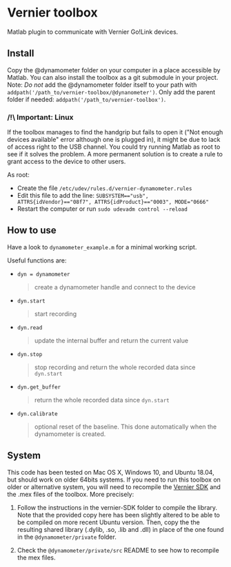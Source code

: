 # Vernier toolbox

Matlab plugin to communicate with Vernier Go!Link devices.

## Install

Copy the @dynamometer folder on your computer in a place accessible by Matlab. You can also install the toolbox as a git submodule in your project.
Note: *Do not* add the @dynamometer folder itself to your path with ```addpath('/path_to/vernier-toolbox/@dynanometer')```.
Only add the parent folder if needed: ```addpath('/path_to/vernier-toolbox')```.

### /!\ Important: Linux

If the toolbox manages to find the handgrip but fails to open it ("Not enough devices available" error although one is plugged in), it might be due to lack of access right to the USB channel. You could try running Matlab as root to see if it solves the problem. A more permanent solution is to create a rule to grant access to the device to other users.

As root:

- Create the file `/etc/udev/rules.d/vernier-dynamometer.rules`
- Edit this file to add the line: `SUBSYSTEM=="usb", ATTRS{idVendor}=="08f7", ATTRS{idProduct}=="0003", MODE="0666"`
- Restart the computer or run `sudo udevadm control --reload`

## How to use

Have a look to `dynamometer_example.m` for a minimal working script.

Useful functions are:

- `dyn = dynamometer`
    > create a dynamometer handle and connect to the device
- `dyn.start`
    > start recording
- `dyn.read`
    > update the internal buffer and return the current value
- `dyn.stop`
    > stop recording and return the whole recorded data since `dyn.start`
- `dyn.get_buffer`
    > return the whole recorded data since `dyn.start`
- `dyn.calibrate`
    > optional reset of the baseline. This done automatically when the dynamometer is created.
    
## System

This code has been tested on Mac OS X, Windows 10, and Ubuntu 18.04, but should work on older 64bits systems.
If you need to run this toolbox on older or alternative system, you will need to recompile the [Vernier SDK](https://github.com/VernierST/GoIO_SDK) and the .mex files of the toolbox. More precisely:

1. Follow the instructions in the vernier-SDK folder to compile the library. Note that the provided copy here has been slightly altered to be able to be compiled on more recent Ubuntu version. Then, copy the the resulting shared library (.dylib, .so, .lib and .dll) in place of the one found in the `@dynamometer/private` folder.

2. Check the `@dynamometer/private/src` README to see how to recompile the mex files.
